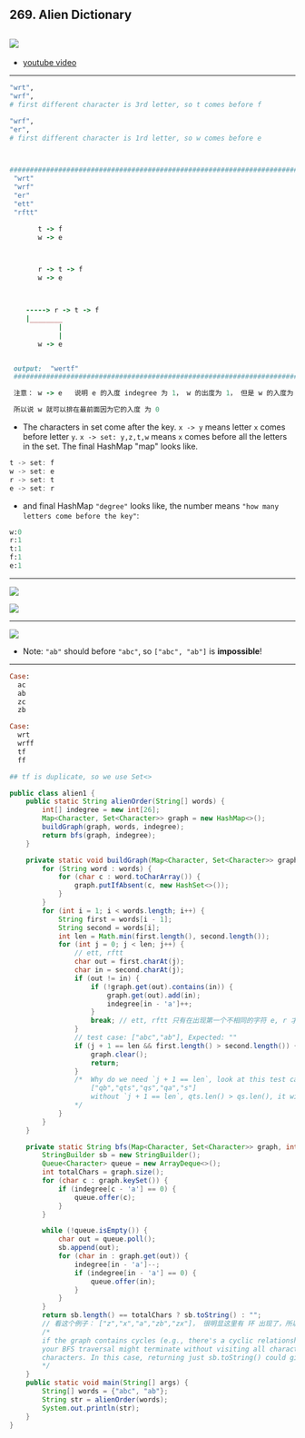 ## 269. Alien Dictionary
![](img/2021-08-26-00-22-35.png)
---
- [youtube video](https://www.youtube.com/watch?v=RIrTuf4DfPE)
---

```ruby
"wrt",
"wrf",
# first different character is 3rd letter, so t comes before f

"wrf",
"er",
# first different character is 1rd letter, so w comes before e



#####################################################################################
 "wrt"
 "wrf"
 "er"
 "ett"
 "rftt"

       t -> f
       w -> e



       r -> t -> f
       w -> e



    -----> r -> t -> f
    |________
            |
            |       
       w -> e


 output:  "wertf"
 ####################################################################################

 注意： w -> e   说明 e 的入度 indegree 为 1， w 的出度为 1， 但是 w 的入度为 0

 所以说 w 就可以排在最前面因为它的入度 为 0
```

- The characters in set come after the key. `x -> y` means letter `x` comes before 
  letter `y`.   `x -> set: y,z,t,w` means `x` comes before all the letters in the set. 
  The final HashMap "map" looks like.

```java
t -> set: f    
w -> set: e
r -> set: t
e -> set: r
```

- and final HashMap `"degree"` looks like, the number means `"how many letters come before the key"`:

```ruby
w:0
r:1
t:1
f:1
e:1
```

---

![](img/2022-06-16-00-28-01.png)

![](img/2022-06-16-00-32-48.png)

---

![](img/2022-06-17-12-48-21.png)
- Note: `"ab"` should before `"abc"`, so `["abc", "ab"]` is **impossible**!
  
---

```ruby
Case:
  ac
  ab
  zc
  zb

Case:
  wrt
  wrff
  tf
  ff

## tf is duplicate, so we use Set<>
```


```java
public class alien1 {
    public static String alienOrder(String[] words) {
        int[] indegree = new int[26];
        Map<Character, Set<Character>> graph = new HashMap<>();
        buildGraph(graph, words, indegree);
        return bfs(graph, indegree);
    }

    private static void buildGraph(Map<Character, Set<Character>> graph, String[] words, int[] indegree) {
        for (String word : words) {
            for (char c : word.toCharArray()) {
                graph.putIfAbsent(c, new HashSet<>());
            }
        }
        for (int i = 1; i < words.length; i++) {
            String first = words[i - 1];
            String second = words[i];
            int len = Math.min(first.length(), second.length());
            for (int j = 0; j < len; j++) {
                // ett, rftt
                char out = first.charAt(j);
                char in = second.charAt(j);
                if (out != in) {
                    if (!graph.get(out).contains(in)) {
                        graph.get(out).add(in);
                        indegree[in - 'a']++;
                    }
                    break; // ett, rftt 只有在出现第一个不相同的字符 e, r 才做比较，剩下就不再比较所以 break
                }
                // test case: ["abc","ab"], Expected: ""
                if (j + 1 == len && first.length() > second.length()) {
                    graph.clear();
                    return;
                }
                /*  Why do we need `j + 1 == len`, look at this test case:
                    ["qb","qts","qs","qa","s"]
                    without `j + 1 == len`, qts.len() > qs.len(), it will return "", but "qts" come before "qs", that is correct!
                */                
            }
        }
    }

    private static String bfs(Map<Character, Set<Character>> graph, int[] indegree) {
        StringBuilder sb = new StringBuilder();
        Queue<Character> queue = new ArrayDeque<>();
        int totalChars = graph.size();
        for (char c : graph.keySet()) {
            if (indegree[c - 'a'] == 0) {
                queue.offer(c);
            }
        }

        while (!queue.isEmpty()) {
            char out = queue.poll();
            sb.append(out);
            for (char in : graph.get(out)) {
                indegree[in - 'a']--;
                if (indegree[in - 'a'] == 0) {
                    queue.offer(in);
                }
            }
        }
        return sb.length() == totalChars ? sb.toString() : "";
        // 看这个例子： ["z","x","a","zb","zx"]， 很明显这里有 环 出现了，所以无法用 Topological Sort
        /*
        if the graph contains cycles (e.g., there's a cyclic relationship between characters), 
        your BFS traversal might terminate without visiting all characters, even if there is a valid ordering of 
        characters. In this case, returning just sb.toString() could give you an incorrect result.
        */
    }
    public static void main(String[] args) {
        String[] words = {"abc", "ab"};
        String str = alienOrder(words);
        System.out.println(str);
    }
}
```

